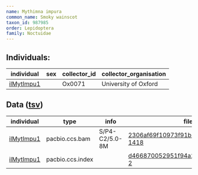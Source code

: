 ```yaml
---
name: Mythimna impura
common_name: Smoky wainscot
taxon_id: 987985
order: Lepidoptera
family: Noctuidae
---
```


## Individuals:

| individual | sex | collector_id | collector_organisation |
| ---------- | --- | ------------ | ---------------------- |
| [ilMytImpu1](ilMytImpu1.md) |  | Ox0071 | University of Oxford |

## Data ([tsv](Mythimna_impura_data.tsv))

| individual | type | info | file |
| ---------- | ---- | ---- | ---- |
| [ilMytImpu1](ilMytImpu1.md) | pacbio.ccs.bam | S/P4-C2/5.0-8M | [2306af69f10973f91b0e4a89b313f0a1-1418](https://darwin.cog.sanger.ac.uk/insects/Mythimna_impura/ilMytImpu1/genomic_data/pacbio/m64016_191020_002959.bc1010_BAK8A_OA--bc1010_BAK8A_OA.ccs.bam) |
| [ilMytImpu1](ilMytImpu1.md) | pacbio.ccs.index |  | [d466870052951f94a2e74a7f2c8c501e-2](https://darwin.cog.sanger.ac.uk/insects/Mythimna_impura/ilMytImpu1/genomic_data/pacbio/m64016_191020_002959.bc1010_BAK8A_OA--bc1010_BAK8A_OA.ccs.bam.pbi) |
